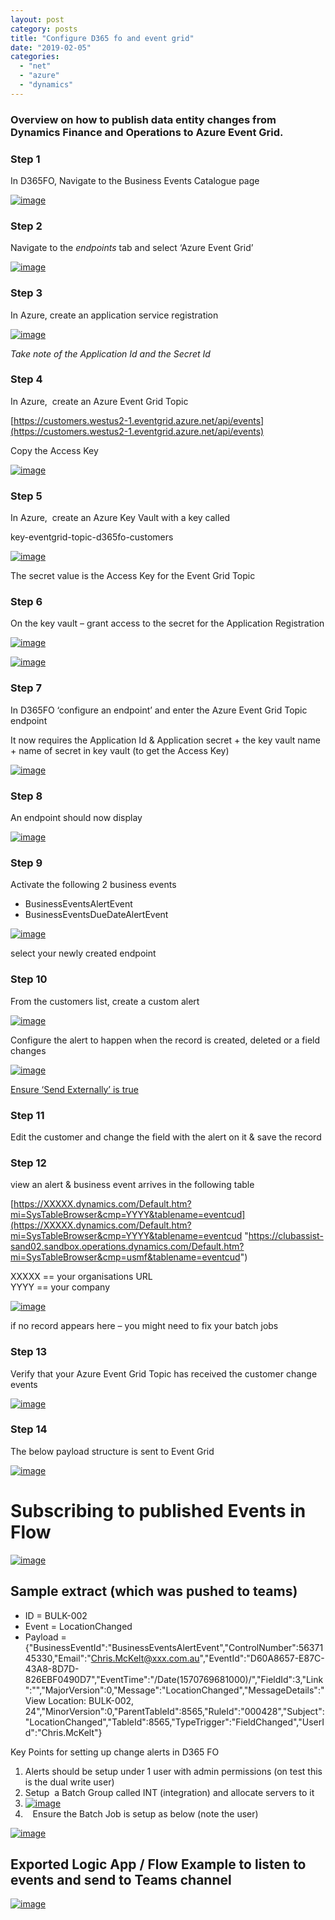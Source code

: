 ```yaml
---
layout: post
category: posts
title: "Configure D365 fo and event grid"
date: "2019-02-05"
categories: 
  - "net"
  - "azure"
  - "dynamics"
---
```


### Overview on how to publish data entity changes from Dynamics Finance and Operations to Azure Event Grid.

### Step 1

In D365FO, Navigate to the Business Events Catalogue page

[![image](images/image_thumb.png "image")](https://raw.githubusercontent.com/chrismckelt/chrismckelt.github.io/master/_posts/posts/images2019/10/image.png)

### Step 2

Navigate to the _endpoints_ tab and select ‘Azure Event Grid’

[![image](images/image_thumb-1.png "image")](https://raw.githubusercontent.com/chrismckelt/chrismckelt.github.io/master/_posts/posts/images2019/10/image-1.png)

### Step 3

In Azure, create an application service registration

[![image](images/image_thumb-2.png "image")](https://raw.githubusercontent.com/chrismckelt/chrismckelt.github.io/master/_posts/posts/images2019/10/image-2.png)

_Take note of the Application Id and the Secret Id_

### Step 4

In Azure,  create an Azure Event Grid Topic

[https://customers.westus2-1.eventgrid.azure.net/api/events](https://customers.westus2-1.eventgrid.azure.net/api/events)

Copy the Access Key

[![image](images/image_thumb-3.png "image")](https://raw.githubusercontent.com/chrismckelt/chrismckelt.github.io/master/_posts/posts/images2019/10/image-3.png)

### Step 5

In Azure,  create an Azure Key Vault with a key called

key-eventgrid-topic-d365fo-customers

[![image](images/image_thumb-4.png "image")](https://raw.githubusercontent.com/chrismckelt/chrismckelt.github.io/master/_posts/posts/images2019/10/image-4.png)

The secret value is the Access Key for the Event Grid Topic

### Step 6

On the key vault – grant access to the secret for the Application Registration

[![image](images/image_thumb-5.png "image")](https://raw.githubusercontent.com/chrismckelt/chrismckelt.github.io/master/_posts/posts/images2019/10/image-5.png)

[![image](images/image_thumb-6.png "image")](https://raw.githubusercontent.com/chrismckelt/chrismckelt.github.io/master/_posts/posts/images2019/10/image-6.png)

### Step 7

In D365FO ‘configure an endpoint’ and enter the Azure Event Grid Topic endpoint

It now requires the Application Id & Application secret + the key vault name + name of secret in key vault (to get the Access Key)

[![image](images/image_thumb-7.png "image")](https://raw.githubusercontent.com/chrismckelt/chrismckelt.github.io/master/_posts/posts/images2019/10/image-7.png)

### Step 8

An endpoint should now display

[![image](images/image_thumb-8.png "image")](https://raw.githubusercontent.com/chrismckelt/chrismckelt.github.io/master/_posts/posts/images2019/10/image-8.png)

### Step 9

Activate the following 2 business events

- BusinessEventsAlertEvent
- BusinessEventsDueDateAlertEvent

[![image](images/image_thumb-9.png "image")](https://raw.githubusercontent.com/chrismckelt/chrismckelt.github.io/master/_posts/posts/images2019/10/image-9.png)

select your newly created endpoint

### Step 10

From the customers list, create a custom alert

[![image](images/image_thumb-10.png "image")](https://raw.githubusercontent.com/chrismckelt/chrismckelt.github.io/master/_posts/posts/images2019/10/image-10.png)

Configure the alert to happen when the record is created, deleted or a field changes

[![image](images/image_thumb-11.png "image")](https://raw.githubusercontent.com/chrismckelt/chrismckelt.github.io/master/_posts/posts/images2019/10/image-11.png)

[Ensure ‘Send Externally’ is true](https://docs.microsoft.com/en-us/dynamics365/fin-ops-core/dev-itpro/business-events/alerts-business-events)

### Step 11

Edit the customer and change the field with the alert on it & save the record

### Step 12

view an alert & business event arrives in the following table

[https://XXXXX.dynamics.com/Default.htm?mi=SysTableBrowser&cmp=YYYY&tablename=eventcud](https://XXXXX.dynamics.com/Default.htm?mi=SysTableBrowser&cmp=YYYY&tablename=eventcud "https://clubassist-sand02.sandbox.operations.dynamics.com/Default.htm?mi=SysTableBrowser&cmp=usmf&tablename=eventcud")

XXXXX == your organisations URL  
YYYY == your company

[![image](images/image_thumb-14.png "image")](https://raw.githubusercontent.com/chrismckelt/chrismckelt.github.io/master/_posts/posts/images2019/10/image-14.png)

if no record appears here – you might need to fix your batch jobs

### Step 13

Verify that your Azure Event Grid Topic has received the customer change events

[![image](images/image_thumb-12.png "image")](https://raw.githubusercontent.com/chrismckelt/chrismckelt.github.io/master/_posts/posts/images2019/10/image-12.png)

### Step 14

The below payload structure is sent to Event Grid

[![image](images/image_thumb-13.png "image")](https://raw.githubusercontent.com/chrismckelt/chrismckelt.github.io/master/_posts/posts/images2019/10/image-13.png)

# Subscribing to published Events in Flow

[![image](images/image_thumb-15.png "image")](https://raw.githubusercontent.com/chrismckelt/chrismckelt.github.io/master/_posts/posts/images2019/10/image-15.png)

## Sample extract (which was pushed to teams)

- ID = BULK-002
- Event = LocationChanged
- Payload = {"BusinessEventId":"BusinessEventsAlertEvent","ControlNumber":5637145330,"Email":"Chris.McKelt@xxx.com.au","EventId":"D60A8657-E87C-43A8-8D7D-826EBF0490D7","EventTime":"/Date(1570769681000)/","FieldId":3,"Link":"","MajorVersion":0,"Message":"LocationChanged","MessageDetails":"View Location: BULK-002, 24","MinorVersion":0,"ParentTableId":8565,"RuleId":"000428","Subject":"LocationChanged","TableId":8565,"TypeTrigger":"FieldChanged","UserId":"Chris.McKelt"}

Key Points for setting up change alerts in D365 FO

1. Alerts should be setup under 1 user with admin permissions (on test this is the dual write user)
2. Setup  a Batch Group called INT (integration) and allocate servers to it
3. [![image](images/image_thumb-11.png "image")](https://raw.githubusercontent.com/chrismckelt/chrismckelt.github.io/master/_posts/posts/images/2020/02/image-11.png)
4.    Ensure the Batch Job is setup as below (note the user) 

[![image](images/image_thumb-12.png "image")](https://raw.githubusercontent.com/chrismckelt/chrismckelt.github.io/master/_posts/posts/images/2020/02/image-12.png)

## Exported Logic App / Flow Example to listen to events and send to Teams channel

[![image](images/image_thumb-13.png "image")](https://raw.githubusercontent.com/chrismckelt/chrismckelt.github.io/master/_posts/posts/images/2020/02/image-13.png)
